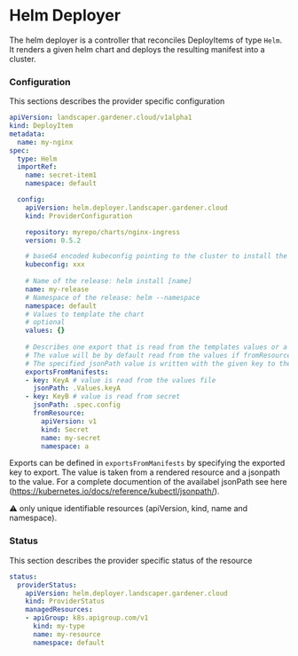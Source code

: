 # Helm Deployer

The helm deployer is a controller that reconciles DeployItems of type `Helm`.
It renders a given helm chart and deploys the resulting manifest into a cluster.

### Configuration
This sections describes the provider specific configuration
```yaml
apiVersion: landscaper.gardener.cloud/v1alpha1
kind: DeployItem
metadata:
  name: my-nginx
spec:
  type: Helm
  importRef:
    name: secret-item1
    namespace: default

  config:
    apiVersion: helm.deployer.landscaper.gardener.cloud
    kind: ProviderConfiguration

    repository: myrepo/charts/nginx-ingress
    version: 0.5.2

    # base64 encoded kubeconfig pointing to the cluster to install the chart
    kubeconfig: xxx
    
    # Name of the release: helm install [name]
    name: my-release 
    # Namespace of the release: helm --namespace
    namespace: default
    # Values to template the chart
    # optional
    values: {}
    
    # Describes one export that is read from the templates values or a templated resource.
    # The value will be by default read from the values if fromResource is not specified.
    # The specified jsonPath value is written with the given key to the exported configuration.
    exportsFromManifests:
    - key: KeyA # value is read from the values file
      jsonPath: .Values.keyA
    - key: KeyB # value is read from secret
      jsonPath: .spec.config
      fromResource:
        apiVersion: v1
        kind: Secret
        name: my-secret
        namespace: a
```

Exports can be defined in `exportsFromManifests` by specifying the exported key to export.
The value is taken from a rendered resource and a jsonpath to the value.
For a complete documention of the availabel jsonPath see here (https://kubernetes.io/docs/reference/kubectl/jsonpath/).

:warning: only unique identifiable resources (apiVersion, kind, name and namespace).


### Status
This section describes the provider specific status of the resource
```yaml
status:
  providerStatus:
    apiVersion: helm.deployer.landscaper.gardener.cloud
    kind: ProviderStatus
    managedResources:
    - apiGroup: k8s.apigroup.com/v1
      kind: my-type
      name: my-resource
      namespace: default
```